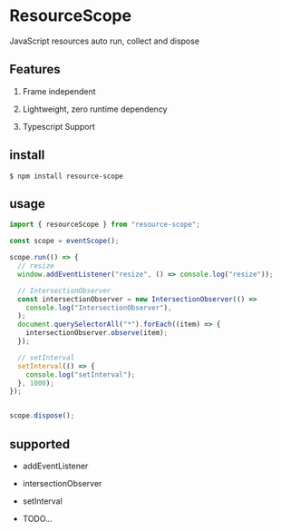 # ResourceScope

JavaScript resources auto run, collect and dispose

## Features

1. Frame independent

2. Lightweight, zero runtime dependency

3. Typescript Support


## install

```shell
$ npm install resource-scope
```

## usage

```JavaScript
import { resourceScope } from "resource-scope";

const scope = eventScope();

scope.run(() => {
  // resize
  window.addEventListener("resize", () => console.log("resize"));

  // IntersectionObserver
  const intersectionObserver = new IntersectionObserver(() =>
    console.log("IntersectionObserver"),
  );
  document.querySelectorAll("*").forEach((item) => {
    intersectionObserver.observe(item);
  });

  // setInterval
  setInterval(() => {
    console.log("setInterval");
  }, 1000);
});


scope.dispose();

```

## supported

- addEventListener

- intersectionObserver

- setInterval

- TODO...
